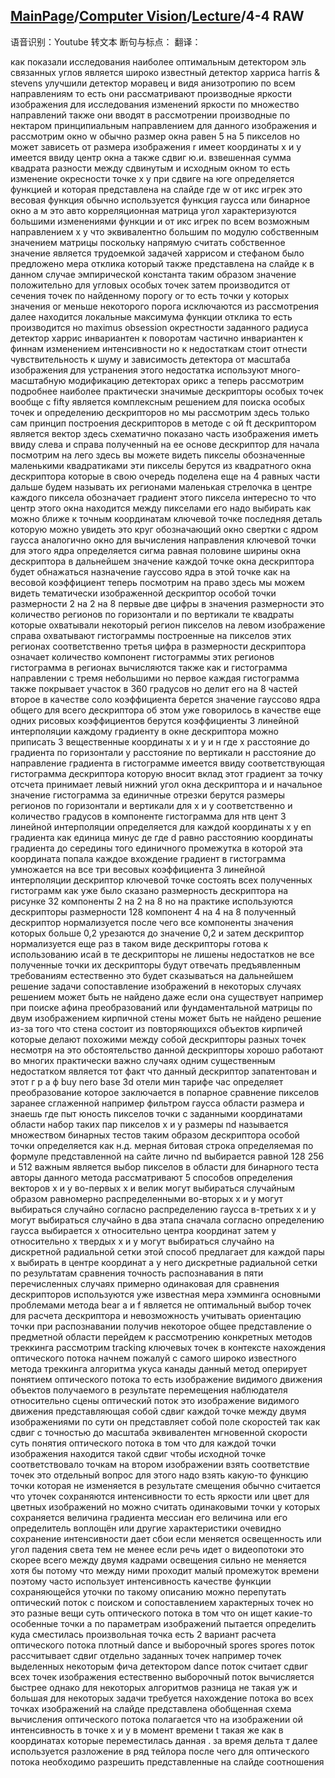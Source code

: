 ## [MainPage](../../index.md)/[Computer Vision](../README.md)/[Lecture](../Lecture.md)/4-4 RAW

语音识别：Youtube 转文本
断句与标点：
翻译：

как показали исследования наиболее оптимальным детектором эль связанных углов является широко известный детектор харриса harris & stevens улучшили детектор моравец и видя анизотропию по всем направлениям то есть они рассматривают производные яркости изображения для исследования изменений яркости по множество направлений также они вводят в рассмотрении производные по нектаром принципиальным направлением для данного изображения и рассмотрим окно w обычно размер окна равен 5 на 5 пикселов но может зависеть от размера изображения r имеет координаты x и y имеется ввиду центр oкна а также сдвиг ю.и. взвешенная сумма квадрата разности между сдвинутым и исходным окном то есть изменение окресности точке x y при сдвиге на юге определяется функцией и которая представлена на слайде где w от икс игрек это весовая функция обычно используется функция гаусса или бинарное окно а м это авто корреляционная матрица угол характеризуются большими изменениями функции и от икс игрек по всем возможным направлением x y что эквивалентно большим по модулю собственным значением матрицы поскольку напрямую считать собственное значение является трудоемкой задачей харрисом и стефаном было предложено мера отклика который также представлена на слайде к в данном случае эмпирической константа таким образом значение положительно для угловых особых точек затем производится от сечения точек по найденному порогу or то есть точки у которых значения or меньше некоторого порога исключаются из рассмотрения далее находится локальные максимума функции отклика то есть производится но maximus obsession окрестности заданного радиуса детектор харрис инвариантен к поворотам частично инвариантен к финнам изменением интенсивности но к недостаткам стоит отнести чувствительность к шуму и зависимость детектора от масштаба изображения для устранения этого недостатка используют много- масштабную модификацию детекторах орикс а теперь рассмотрим подробнее наиболее практически значимые дескрипторы особых точек вообще с fifty является комплексным решением для поиска особых точек и определению дескрипторов но мы рассмотрим здесь только сам принцип построения дескрипторов в методе с ой ft дескриптором является вектор здесь схематично показано часть изображения иметь ввиду слева и справа полученный на ее основе дескриптор для начала посмотрим на лего здесь вы можете видеть пикселы обозначенные маленькими квадратиками эти пикселы берутся из квадратного окна дескриптора которые в свою очередь поделена еще на 4 равных части дальше будем называть их регионами маленькая стрелочка в центре каждого пиксела обозначает градиент этого пиксела интересно то что центр этого окна находится между пикселами его надо выбирать как можно ближе к точным координатам ключевой точке последняя деталь которую можно увидеть это круг обозначающий окно свертки с ядром гаусса аналогично окно для вычисления направления ключевой точки для этого ядра определяется сигма равная половине ширины окна дескриптора в дальнейшем значение каждой точке окна дескриптора будет обнажаться назначение гауссово ядра в этой точке как на весовой коэффициент теперь посмотрим на право здесь мы можем видеть тематически изображенной дескриптор особой точки размерности 2 на 2 на 8 первые две цифры в значения размерности это количество регионов по горизонтали и по вертикали те квадраты которые охватывали некоторый регион пикселов на левом изображение справа охватывают гистограммы построенные на пикселов этих регионах соответственно третья цифра в размерности дескриптора означает количество компонент гистограммы этих регионов гистограмма в регионах вычисляются также как и гистограмма направлении с тремя небольшими но первое каждая гистограмма также покрывает участок в 360 градусов но делит его на 8 частей второе в качестве соло коэффициента берется значение гауссово ядра общего для всего дескриптора об этом уже говорилось в качестве еще одних рисовых коэффициентов берутся коэффициенты 3 линейной интерполяции каждому градиенту в окне дескриптора можно приписать 3 вещественные координаты x и y и н где x расстояние до градиента по горизонтали y расстояние по вертикали н расстояние до направление градиента в гистограмме имеется ввиду соответствующая гистограмма дескриптора которую вносит вклад этот градиент за точку отсчета принимает левый нижний угол окна дескриптора и и начальное значение гистограмма за единичные отрезки берутся размеры регионов по горизонтали и вертикали для x и y соответственно и количество градусов в компоненте гистограмма для нтв цент 3 линейной интерполяции определяется для каждой координаты x y en градиента как единица минус де где d равно расстоянию координаты градиента до середины того единичного промежутка в которой эта координата попала каждое вхождение градиент в гистограмма умножается на все три весовых коэффициента 3 линейной интерполяции дескриптор ключевой точке состоять всех полученных гистограмм как уже было сказано размерность дескриптора на рисунке 32 компоненты 2 на 2 на 8 но на практике используются дескрипторы размерности 128 компонент 4 на 4 на 8 полученный дескриптор нормализуется после чего все компоненты значения которых больше 0,2 урезаются до значение 0,2 и затем дескриптор нормализуется еще раз в таком виде дескрипторы готова к использованию исай в те дескрипторы не лишены недостатков не все полученные точки их дескрипторы будут отвечать предъявленным требованиям естественно это будет сказываться на дальнейшем решение задачи сопоставление изображений в некоторых случаях решением может быть не найдено даже если она существует например при поиске афина преобразований или фундаментальной матрицы по двум изображением кирпичной стены может быть не найдено решение из-за того что стена состоит из повторяющихся объектов кирпичей которые делают похожими между собой дескрипторы разных точек несмотря на это обстоятельство данной дескрипторы хорошо работают во многих практически важно случаях одним существенным недостатком является тот факт что данный дескриптор запатентован и этот г р а ф buy nero base 3d отели мин тарифе час определяет преобразование которое заключается в попарное сравнение пикселов заранее сглаженной например фильтром гаусса области размера и знаешь где пыт юность пикселов точки с заданными координатами области набор таких пар пикселов x и y размеры nd называется множеством бинарных тестов таким образом дескриптора особой точки определяется как н.д. мерная битовая строка определяемая по формуле представленной на сайте лично nd выбирается равной 128 256 и 512 важным является выбор пикселов в области для бинарного теста авторы данного метода рассматривают 5 способов определения векторов x и y во-первых x и велик могут выбираться случайным образом равномерно распределенными во-вторых x и y могут выбираться случайно согласно распределению гаусса в-третьих x и y могут выбираться случайно в два этапа сначала согласно определению гаусса выбирается x относительно центра координат затем y относительно x твердых x и y могут выбираться случайно на дискретной радиальной сетки этой способ предлагает для каждой пары x выбирать в центре координат а y нeгo дискретные радиальной сетки по результатам сравнения точность распознавания в пяти перечисленных случаях примерно одинаковая для сравнения дескрипторов используются уже известная мера хэмминга основными проблемами метода bear a и f является не оптимальный выбор точек для расчета дескриптора и невозможность учитывать ориентацию точки при распознавании получив некоторое общее представление о предметной области перейдем к рассмотрению конкретных методов треккинга рассмотрим tracking ключевых точек в контексте нахождения оптического потока начнем пожалуй с самого широко известного метода треккинга алгоритма укуса канады данный метод оперирует понятием оптического потока то есть изображение видимого движения объектов получаемого в результате перемещения наблюдателя относительно сцены оптический поток это изображение видимого движения представляющая собой сдвиг каждой точке между двумя изображениями по сути он представляет собой поле скоростей так как сдвиг с точностью до масштаба эквивалентен мгновенной скорости суть понятия оптического потока в том что для каждой точки изображения находится такой сдвиг чтобы исходной точке соответствовало точкам на втором изображении взять соответствие точек это отдельный вопрос для этого надо взять какую-то функцию точки которая не изменяется в результате смещения обычно считается что уточек сохраняются интенсивности то есть яркости или цвет для цветных изображений но можно считать одинаковыми точки у которых сохраняется величина градиента мессиан его величина или его определитель воплощён или другие характеристики очевидно сохранение интенсивности дает сбои если меняется освещенность или угол падения света тем не менее если речь идет о видеопотоки это скорее всего между двумя кадрами освещения сильно не меняется хотя бы потому что между ними проходит малый промежуток времени поэтому часто использует интенсивность качестве функции сохраняющейся уточки по такому описанию можно перепутать оптический поток с поиском и сопоставлением характерных точек но это разные вещи суть оптического потока в том что он ищет какие-то особенные точки а по параметрам изображений пытается определить куда сместилась произвольная точка есть 2 вариант расчета оптического потока плотный dance и выборочный spores spores поток рассчитывает сдвиг отдельно заданных точек например точек выделенных некоторым фича детектором dance поток считает сдвиг всех точек изображения естественно выборочный поток вычисляется быстрее однако для некоторых алгоритмов разница не такая уж и большая для некоторых задачи требуется нахождение потока во всех точках изображений на слайде представлена обобщенная схема вычисления оптического потока полагается что на изображении ой интенсивность в точке x и y в момент времени t такая же как в координатах которые переместилась данная . за время дельта т далее используется разложение в ряд тейлора после чего для оптического потока необходимо разрешить представленные на слайде соотношения 